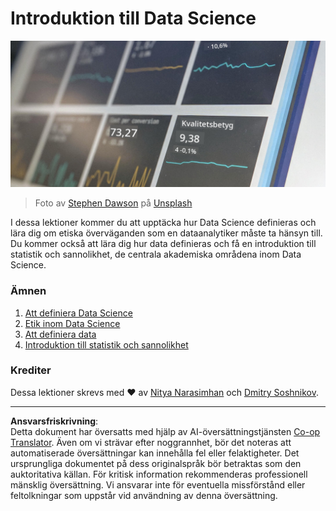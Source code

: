 <!--
CO_OP_TRANSLATOR_METADATA:
{
  "original_hash": "696a8474a01054281704cbfb09148949",
  "translation_date": "2025-08-26T21:13:53+00:00",
  "source_file": "1-Introduction/README.md",
  "language_code": "sv"
}
-->
# Introduktion till Data Science

![data i aktion](../../../translated_images/data.48e22bb7617d8d92188afbc4c48effb920ba79f5cebdc0652cd9f34bbbd90c18.sv.jpg)
> Foto av <a href="https://unsplash.com/@dawson2406?utm_source=unsplash&utm_medium=referral&utm_content=creditCopyText">Stephen Dawson</a> på <a href="https://unsplash.com/s/photos/data?utm_source=unsplash&utm_medium=referral&utm_content=creditCopyText">Unsplash</a>
  
I dessa lektioner kommer du att upptäcka hur Data Science definieras och lära dig om etiska överväganden som en dataanalytiker måste ta hänsyn till. Du kommer också att lära dig hur data definieras och få en introduktion till statistik och sannolikhet, de centrala akademiska områdena inom Data Science.

### Ämnen

1. [Att definiera Data Science](01-defining-data-science/README.md)
2. [Etik inom Data Science](02-ethics/README.md)
3. [Att definiera data](03-defining-data/README.md)
4. [Introduktion till statistik och sannolikhet](04-stats-and-probability/README.md)

### Krediter

Dessa lektioner skrevs med ❤️ av [Nitya Narasimhan](https://twitter.com/nitya) och [Dmitry Soshnikov](https://twitter.com/shwars).

---

**Ansvarsfriskrivning**:  
Detta dokument har översatts med hjälp av AI-översättningstjänsten [Co-op Translator](https://github.com/Azure/co-op-translator). Även om vi strävar efter noggrannhet, bör det noteras att automatiserade översättningar kan innehålla fel eller felaktigheter. Det ursprungliga dokumentet på dess originalspråk bör betraktas som den auktoritativa källan. För kritisk information rekommenderas professionell mänsklig översättning. Vi ansvarar inte för eventuella missförstånd eller feltolkningar som uppstår vid användning av denna översättning.